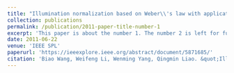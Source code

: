 ```yaml
---
title: "Illumination normalization based on Weber\\'s law with application to face recognition"
collection: publications
permalink: /publication/2011-paper-title-number-1
excerpt: 'This paper is about the number 1. The number 2 is left for future work.'
date: 2011-06-22
venue: 'IEEE SPL'
paperurl: 'https://ieeexplore.ieee.org/abstract/document/5871685/'
citation: 'Biao Wang, Weifeng Li, Wenming Yang, Qingmin Liao. &quot;Illumination normalization based on Weber\\'s law with application to face recognition. &quot; <i>IEEE SPL</i>. 2011.'
---
```


